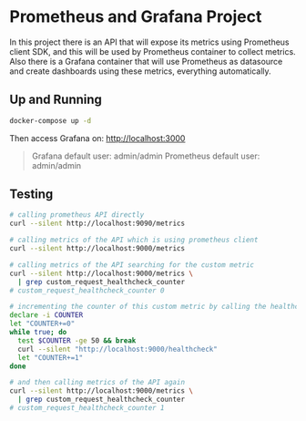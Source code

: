 # Prometheus and Grafana Project

In this project there is an API that will expose its metrics using Prometheus client SDK, and this will be used by Prometheus container to collect metrics.
Also there is a Grafana container that will use Prometheus as datasource and create dashboards using these metrics, everything automatically.

## Up and Running

```bash
docker-compose up -d
```

Then access Grafana on: <http://localhost:3000>

> Grafana default user: admin/admin
> Prometheus default user: admin/admin

## Testing

```bash
# calling prometheus API directly
curl --silent http://localhost:9090/metrics

# calling metrics of the API which is using prometheus client
curl --silent http://localhost:9000/metrics

# calling metrics of the API searching for the custom metric
curl --silent http://localhost:9000/metrics \
  | grep custom_request_healthcheck_counter
# custom_request_healthcheck_counter 0

# incrementing the counter of this custom metric by calling the healthcheck endpoint
declare -i COUNTER
let "COUNTER+=0"
while true; do
  test $COUNTER -ge 50 && break
  curl --silent "http://localhost:9000/healthcheck"
  let "COUNTER+=1"
done

# and then calling metrics of the API again
curl --silent http://localhost:9000/metrics \
  | grep custom_request_healthcheck_counter
# custom_request_healthcheck_counter 1
```
